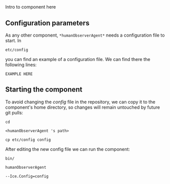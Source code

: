 ```
```
#
``` humanObserverAgent
```
Intro to component here


## Configuration parameters
As any other component,
``` *humanObserverAgent* ```
needs a configuration file to start. In

    etc/config

you can find an example of a configuration file. We can find there the following lines:

    EXAMPLE HERE


## Starting the component
To avoid changing the *config* file in the repository, we can copy it to the component's home directory, so changes will remain untouched by future git pulls:

    cd

``` <humanObserverAgent 's path> ```

    cp etc/config config

After editing the new config file we can run the component:

    bin/

```humanObserverAgent ```

    --Ice.Config=config
